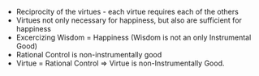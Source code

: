 - Reciprocity of the virtues - each virtue requires each of the others
- Virtues not only necessary for happiness, but also are sufficient for happiness
- Excercizing Wisdom = Happiness (Wisdom is not an only Instrumental Good)
- Rational Control is non-instrumentally good
- Virtue = Rational Control => Virtue is non-Instrumentally Good.